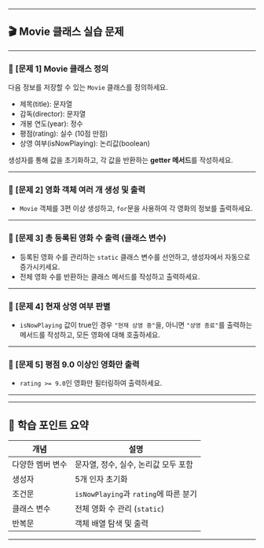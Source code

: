 
---

## 🎬 **Movie 클래스 실습 문제**

---

### 🔰 **\[문제 1] Movie 클래스 정의**

다음 정보를 저장할 수 있는 `Movie` 클래스를 정의하세요.

- 제목(title): 문자열
- 감독(director): 문자열
- 개봉 연도(year): 정수
- 평점(rating): 실수 (10점 만점)
- 상영 여부(isNowPlaying): 논리값(boolean)

생성자를 통해 값을 초기화하고, 각 값을 반환하는 **getter 메서드**를 작성하세요.

---

### 🔰 **\[문제 2] 영화 객체 여러 개 생성 및 출력**

- `Movie` 객체를 3편 이상 생성하고, `for`문을 사용하여 각 영화의 정보를 출력하세요.

---

### 🔰 **\[문제 3] 총 등록된 영화 수 출력 (클래스 변수)**

- 등록된 영화 수를 관리하는 `static` 클래스 변수를 선언하고, 생성자에서 자동으로 증가시키세요.
- 전체 영화 수를 반환하는 클래스 메서드를 작성하고 출력하세요.

---

### 🔰 **\[문제 4] 현재 상영 여부 판별**

- `isNowPlaying` 값이 true인 경우 `"현재 상영 중"`을, 아니면 `"상영 종료"`를 출력하는 메서드를 작성하고, 모든 영화에 대해 호출하세요.

---

### 🔰 **\[문제 5] 평점 9.0 이상인 영화만 출력**

- `rating >= 9.0`인 영화만 필터링하여 출력하세요.

---


---

## 🎯 학습 포인트 요약

| 개념             | 설명                                  |
| ---------------- | ------------------------------------- |
| 다양한 멤버 변수 | 문자열, 정수, 실수, 논리값 모두 포함  |
| 생성자           | 5개 인자 초기화                       |
| 조건문           | `isNowPlaying`과 `rating`에 따른 분기 |
| 클래스 변수      | 전체 영화 수 관리 (`static`)          |
| 반복문           | 객체 배열 탐색 및 출력                |

---

